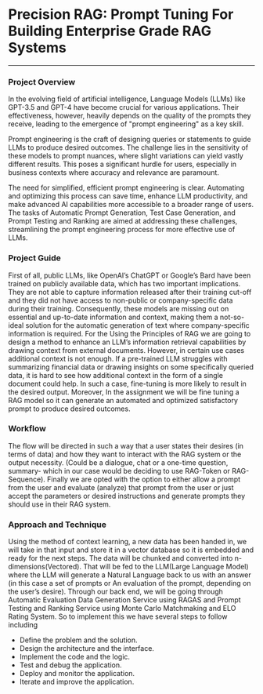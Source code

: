 # Precision RAG: Prompt Tuning For Building Enterprise Grade RAG Systems
***

### Project Overview

In the evolving field of artificial intelligence, Language Models (LLMs) like GPT-3.5 and GPT-4 have become crucial for various applications. Their effectiveness, however, heavily depends on the quality of the prompts they receive, leading to the emergence of "prompt engineering" as a key skill.

Prompt engineering is the craft of designing queries or statements to guide LLMs to produce desired outcomes. The challenge lies in the sensitivity of these models to prompt nuances, where slight variations can yield vastly different results. This poses a significant hurdle for users, especially in business contexts where accuracy and relevance are paramount.

The need for simplified, efficient prompt engineering is clear. Automating and optimizing this process can save time, enhance LLM productivity, and make advanced AI capabilities more accessible to a broader range of users. The tasks of Automatic Prompt Generation, Test Case Generation, and Prompt Testing and Ranking are aimed at addressing these challenges, streamlining the prompt engineering process for more effective use of LLMs.

### Project Guide 
First of all, public LLMs, like OpenAI’s ChatGPT or Google’s Bard have been trained on publicly available data, which has two important implications. They are not able to capture information released after their training cut-off and they did not have access to non-public or company-specific data during their training. Consequently, these models are missing out on essential and up-to-date information and context, making them a not-so-ideal solution for the automatic generation of text where company-specific information is required. 
For the Using the Principles of RAG we are going to design a method to enhance an LLM’s information retrieval capabilities by drawing context from external documents. However, in certain use cases additional context is not enough. If a pre-trained LLM struggles with summarizing financial data or drawing insights on some specifically queried data,  it is hard to see how additional context in the form of a single document could help. 
In such a case, fine-tuning is more likely to result in the desired output. Moreover, In the assignment we will be fine tuning a RAG model so it can generate an automated and optimized satisfactory prompt to produce desired outcomes.

### Workflow 
The flow will be directed in such a way that a user states their desires (in terms of data) and how they want to interact with the RAG system or the output necessity. (Could be a dialogue, chat or a one-time question, summary- which in our case would be deciding to use RAG-Token or RAG-Sequence).
Finally we are opted with the option to either allow a prompt from the user and evaluate (analyze) that prompt from the user or just accept the parameters or desired instructions and generate prompts they should use in their RAG system.

### Approach and Technique

Using the method of context learning, a new data has been handed in, we will take in that input and store it in a vector database so it is embedded and ready for the next steps. The data will be chunked and converted into n-dimensions(Vectored). That will be fed to the LLM(Large Language Model) where the LLM will generate a Natural Language back to us with an answer (in this case a set of prompts or An evaluation of the prompt, depending on the user’s desire). Through our back end, we will be going through Automatic Evaluation Data Generation Service using RAGAS and Prompt Testing and Ranking Service using Monte Carlo Matchmaking and ELO Rating System.
So to implement this we have several steps to follow including 
* Define the problem and the solution.
* Design the architecture and the interface.
* Implement the code and the logic.
* Test and debug the application.
* Deploy and monitor the application.
* Iterate and improve the application.	


